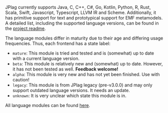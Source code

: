 JPlag currently supports Java, C, C++, C#, Go, Kotlin, Python, R, Rust, Scala, Swift, Javascript, Typescript, LLVM IR and Scheme. Additionally, it has primitive support for text and prototypical support for EMF metamodels. A detailed list, including the supported language versions, can be found in the [project readme](https://github.com/jplag/JPlag/blob/main/README.md#supported-languages).

The language modules differ in maturity due to their age and differing usage frequencies.
Thus, each frontend has a state label:
- `mature`: This module is tried and tested and is (somewhat) up to date with a current language version.
- `beta`: This module is relatively new and (somewhat) up to date. However, it has not been tested as well. **Feedback welcome!**
- `alpha`: This module is very new and has not yet been finished. Use with caution! 
- `legacy`: This module is from JPlag legacy (pre-v3.0.0) and may only support outdated language versions. It needs an update.
- `unknown`: It is very unclear which state this module is in.

All language modules can be found [here](https://github.com/jplag/JPlag/tree/master/languages).
